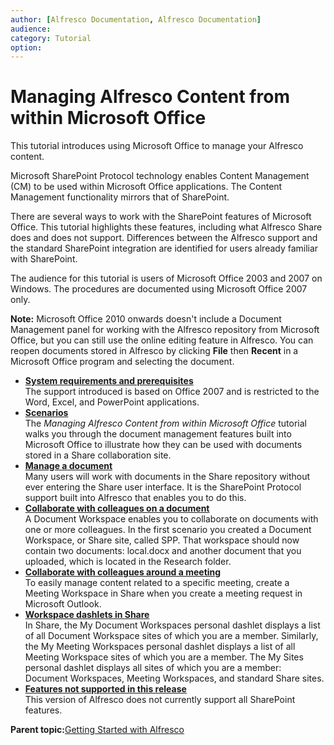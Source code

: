 ```yaml
---
author: [Alfresco Documentation, Alfresco Documentation]
audience: 
category: Tutorial
option: 
---
```


# Managing Alfresco Content from within Microsoft Office

This tutorial introduces using Microsoft Office to manage your Alfresco content.

Microsoft SharePoint Protocol technology enables Content Management \(CM\) to be used within Microsoft Office applications. The Content Management functionality mirrors that of SharePoint.

There are several ways to work with the SharePoint features of Microsoft Office. This tutorial highlights these features, including what Alfresco Share does and does not support. Differences between the Alfresco support and the standard SharePoint integration are identified for users already familiar with SharePoint.

The audience for this tutorial is users of Microsoft Office 2003 and 2007 on Windows. The procedures are documented using Microsoft Office 2007 only.

**Note:** Microsoft Office 2010 onwards doesn't include a Document Management panel for working with the Alfresco repository from Microsoft Office, but you can still use the online editing feature in Alfresco. You can reopen documents stored in Alfresco by clicking **File** then **Recent** in a Microsoft Office program and selecting the document.

-   **[System requirements and prerequisites](../tasks/gs-spp-sysreq.md)**  
The support introduced is based on Office 2007 and is restricted to the Word, Excel, and PowerPoint applications.
-   **[Scenarios](../concepts/gs-spp-scenario.md)**  
The *Managing Alfresco Content from within Microsoft Office* tutorial walks you through the document management features built into Microsoft Office to illustrate how they can be used with documents stored in a Share collaboration site.
-   **[Manage a document](../concepts/gs-spp-doc-manage.md)**  
Many users will work with documents in the Share repository without ever entering the Share user interface. It is the SharePoint Protocol support built into Alfresco that enables you to do this.
-   **[Collaborate with colleagues on a document](../concepts/gs-spp-collaborate.md)**  
A Document Workspace enables you to collaborate on documents with one or more colleagues. In the first scenario you created a Document Workspace, or Share site, called SPP. That workspace should now contain two documents: local.docx and another document that you uploaded, which is located in the Research folder.
-   **[Collaborate with colleagues around a meeting](../concepts/gs-spp-mtgworkspace-intro.md)**  
To easily manage content related to a specific meeting, create a Meeting Workspace in Share when you create a meeting request in Microsoft Outlook.
-   **[Workspace dashlets in Share](../concepts/gs-spp-workspace-dashlet.md)**  
In Share, the My Document Workspaces personal dashlet displays a list of all Document Workspace sites of which you are a member. Similarly, the My Meeting Workspaces personal dashlet displays a list of all Meeting Workspace sites of which you are a member. The My Sites personal dashlet displays all sites of which you are a member: Document Workspaces, Meeting Workspaces, and standard Share sites.
-   **[Features not supported in this release](../concepts/gs-spp-unsupported-features.md)**  
This version of Alfresco does not currently support all SharePoint features.

**Parent topic:**[Getting Started with Alfresco](../concepts/master-gs-intro.md)

